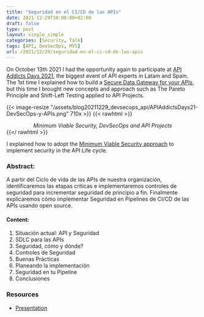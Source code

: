 ```yaml
---
title: "Seguridad en el CI/CD de las APIs"
date: 2021-12-29T10:00:00+02:00
draft: false
type: post
layout: single_simple
categories: [Security, Talk]
tags: [API, DevSecOps, MVS]
url: /2021/12/29/seguridad-en-el-ci-cd-de-las-apis
---
```


On October 13th 2021 I had the opportunity again to participate at [API Addicts Days 2021](https://apiaddictsday.apiaddicts.org/), the biggest event of API experts in Latam and Spain.
The 1st time I explained how to build a [Secure Data Gateway for your APIs](/2021/06/21/un-layer4-layer7-gateway-para-proteger-tu-data), but this time I brought new concepts and approach such as The Pareto Principle and Shift-Left Testing applied to API Projects. 

{{< image-resize "/assets/blog20211229_devsecops_api/APIAddictsDays21-DevSecOps-y-APIs.png" 710x >}}
{{< rawhtml >}}
<i><center>Minimum Viable Security, DevSecOps and API Projects</center></i>
{{</ rawhtml >}}

I explained how to adopt the [Minimum Viable Security approach](/2020/03/08/minimum-viable-security-for-a-k8s-webapp-tls-everywhere-part1) to implement security in the API Life cycle.

<!--more-->

### Abstract:

A partir del Ciclo de vida de las APIs de nuestra organización, identificaremos las etapas críticas e implementaremos controles de seguridad para 
incrementar seguridad de principio a fin. Finalmente explicaremos cómo implementar Seguridad en Pipelines de CI/CD de las APIs usando open source.

#### Content:

1. Situación actual: API y Seguridad
2. SDLC para las APIs
3. Seguridad, cómo y dónde?
4. Controles de Seguridad
5. Buenas Prácticas
6. Planeando la implementación
7. Seguridad en tu Pipeline
8. Conclusiones

### Resources

* [Presentation](/media/assets/blog20211229_devsecops_api/APIAddictsDays21-DevSecOps-y-APIs.pdf)
